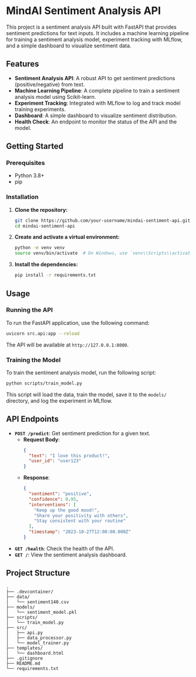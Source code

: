 # MindAI Sentiment Analysis API

This project is a sentiment analysis API built with FastAPI that provides sentiment predictions for text inputs. It includes a machine learning pipeline for training a sentiment analysis model, experiment tracking with MLflow, and a simple dashboard to visualize sentiment data.

## Features

- **Sentiment Analysis API**: A robust API to get sentiment predictions (positive/negative) from text.
- **Machine Learning Pipeline**: A complete pipeline to train a sentiment analysis model using Scikit-learn.
- **Experiment Tracking**: Integrated with MLflow to log and track model training experiments.
- **Dashboard**: A simple dashboard to visualize sentiment distribution.
- **Health Check**: An endpoint to monitor the status of the API and the model.

## Getting Started

### Prerequisites

- Python 3.8+
- pip

### Installation

1.  **Clone the repository:**

    ```bash
    git clone https://github.com/your-username/mindai-sentiment-api.git
    cd mindai-sentiment-api
    ```

2.  **Create and activate a virtual environment:**

    ```bash
    python -m venv venv
    source venv/bin/activate  # On Windows, use `venv\\Scripts\\activate`
    ```

3.  **Install the dependencies:**

    ```bash
    pip install -r requirements.txt
    ```

## Usage

### Running the API

To run the FastAPI application, use the following command:

```bash
uvicorn src.api:app --reload
```

The API will be available at `http://127.0.0.1:8000`.

### Training the Model

To train the sentiment analysis model, run the following script:

```bash
python scripts/train_model.py
```

This script will load the data, train the model, save it to the `models/` directory, and log the experiment in MLflow.

## API Endpoints

-   **`POST /predict`**: Get sentiment prediction for a given text.
    -   **Request Body**:
        ```json
        {
          "text": "I love this product!",
          "user_id": "user123"
        }
        ```
    -   **Response**:
        ```json
        {
          "sentiment": "positive",
          "confidence": 0.95,
          "interventions": [
            "Keep up the good mood!",
            "Share your positivity with others",
            "Stay consistent with your routine"
          ],
          "timestamp": "2023-10-27T12:00:00.000Z"
        }
        ```
-   **`GET /health`**: Check the health of the API.
-   **`GET /`**: View the sentiment analysis dashboard.

## Project Structure

```
.
├── .devcontainer/
├── data/
│   └── sentiment140.csv
├── models/
│   └── sentiment_model.pkl
├── scripts/
│   └── train_model.py
├── src/
│   ├── api.py
│   ├── data_processor.py
│   └── model_trainer.py
├── templates/
│   └── dashboard.html
├── .gitignore
├── README.md
└── requirements.txt
```
